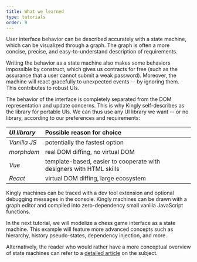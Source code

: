 ```yaml
---
title: What we learned
type: tutorials
order: 9
---
```


User interface behavior can be described accurately with a state machine, which can be visualized through a graph. The graph is often a more concise, precise, and easy-to-understand description of requirements.

Writing the behavior as a state machine also makes some behaviors impossible by construct, which gives us contracts for free (such as the assurance that a user cannot submit a weak password). Moreover, the machine will react gracefully to unexpected events -- by ignoring them. This contributes to robust UIs.

The behavior of the interface is completely separated from the DOM representation and update concerns. This is why Kingly self-describes as the library for portable UIs. We can thus use any UI library we want -- or no library, according to our preferences and requirements:

|*UI library* |Possible reason for choice |
|:---|:---|
|*Vanilla JS* | potentially the fastest option|
|*morphdom*| real DOM diffing, no virtual DOM|
|*Vue*| template-based, easier to cooperate with designers with HTML skills|
|*React*| virtual DOM diffing, large ecosystem|

Kingly machines can be traced with a dev tool extension and optional debugging messages in the console. Kingly machines can be drawn with a graph editor and compiled into zero-dependency small vanilla JavaScript functions.

 
In the next tutorial, we will modelize a chess game interface as a state machine. This example will feature more advanced concepts such as hierarchy, history pseudo-states, dependency injection, and more.

Alternatively, the reader who would rather have a more conceptual overview of state machines can refer to a [detailed article](https://medium.com/dailyjs/user-interfaces-you-can-trust-with-state-machines-49de7fa138a6) on the subject.
